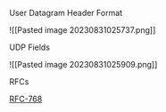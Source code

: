 User Datagram Header Format

![[Pasted image 20230831025737.png]]

UDP Fields

![[Pasted image 20230831025909.png]]

RFCs

[RFC-768](https://www.rfc-editor.org/rfc/rfc768)